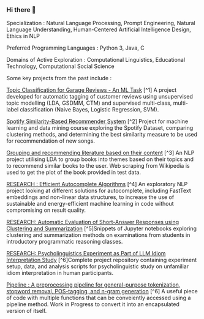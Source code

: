 ### Hi there 👋

Specialization : Natural Language Processing, Prompt Engineering, Natural Language Understanding, Human-Centered Artificial Intelligence Design, Ethics in NLP 

Preferred Programming Languages : Python 3, Java, C

Domains of Active Exploration : Computational Linguistics, Educational Technology, Computational Social Science

Some key projects from the past include : 

[Topic Classification for Garage Reviews - An ML Task](https://github.com/anjali-rgpt/NLP-Projects/tree/main/TopicClassifiers)
[^1] A project developed for automatic tagging of customer reviews using unsupervised topic modelling (LDA, GSDMM, CTM) and supervised multi-class, multi-label classification (Naive Bayes, Logistic Regression, SVM).

[Spotify Similarity-Based Recommender System](https://colab.research.google.com/drive/1_QN-y1YwdEOtBqPqOjYvp7g4H3olOHhv?usp=sharing)
[^2] Project for machine learning and data mining course exploring the Spotify Dataset, comparing clustering methods, and determining the best similarity measure to be used for recommendation of new songs.

[Grouping and recommending literature based on their content](https://colab.research.google.com/drive/1peH-uJXnOUkAzl62TtNwmt9GOT8xIfsx?usp=sharing)
[^3] An NLP project utilising LDA to group books into themes based on their topics and to recommend similar books to the user. Web scraping from Wikipedia is used to get the plot of the book provided in test data.

[RESEARCH : Efficient Autocomplete Algorithms](https://github.com/anjali-rgpt/Autocomplete)
[^4] An exploratory NLP project looking at different solutions for autocomplete, including FastText embeddings and non-linear data structures, to increase the use of sustainable and energy-efficient machine learning in code without compromising on result quality.

[RESEARCH: Automatic Evaluation of Short-Answer Responses using Clustering and Summarization](https://github.com/anjali-rgpt/NLP-Projects/tree/main/CORELabExamAutoEvaluation)
[^5]Snippets of Jupyter notebooks exploring clustering and summarization methods on examinations from students in introductory programmatic reasoning classes. 

[RESEARCH: Psycholinguistics Experiment as Part of LLM Idiom Interpretation Study](https://github.com/anjali-rgpt/idiom-interpretation)
[^6]Complete project repository containing experiment setup, data, and analysis scripts for psycholinguistic study on unfamiliar idiom interpretation in human participants.

[Pipeline : A preprocessing pipeline for general-purpose tokenization, stopword removal, POS-tagging, and n-gram generation](https://github.com/anjali-rgpt/MediaSum-StackExchange-Dialogue-Analysis/blob/main/preprocess.py)
[^6] A useful piece of code with multiple functions that can be conveiently accessed using a pipeline method. Work in Progress to convert it into an encapsulated version of itself.


<!--
**anjali-rgpt/anjali-rgpt** is a ✨ _special_ ✨ repository because its `README.md` (this file) appears on your GitHub profile.

Here are some ideas to get you started:

- 🔭 I’m currently working on ...
- 🌱 I’m currently learning ...
- 👯 I’m looking to collaborate on ...
- 🤔 I’m looking for help with ...
- 💬 Ask me about ...
- 📫 How to reach me: ...
- 😄 Pronouns: ...
- ⚡ Fun fact: ...
-->
